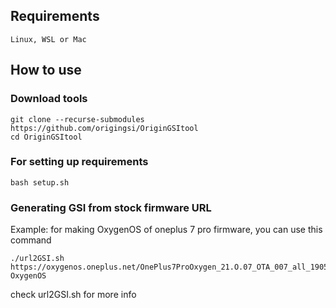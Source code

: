 ## Requirements
    Linux, WSL or Mac

## How to use

### Download tools
```
git clone --recurse-submodules https://github.com/origingsi/OriginGSItool
cd OriginGSItool
```

### For setting up requirements
    bash setup.sh

### Generating GSI from stock firmware URL
Example: for making OxygenOS of oneplus 7 pro firmware, you can use this command
```
./url2GSI.sh https://oxygenos.oneplus.net/OnePlus7ProOxygen_21.O.07_OTA_007_all_1905120542_fc480574576b4843.zip OxygenOS
```
check url2GSI.sh for more info
